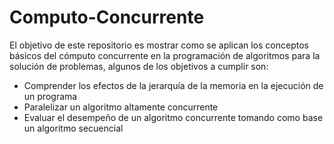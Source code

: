 # Computo-Concurrente

El objetivo de este repositorio es mostrar como se aplican los conceptos básicos del cómputo concurrente en la programación de algoritmos para la solución de problemas, algunos de los objetivos a cumplir son:


* Comprender los efectos de la jerarquía de la memoria en la ejecución de un programa
* Paralelizar un algoritmo altamente concurrente
* Evaluar el desempeño de un algoritmo concurrente tomando como base un algoritmo secuencial
